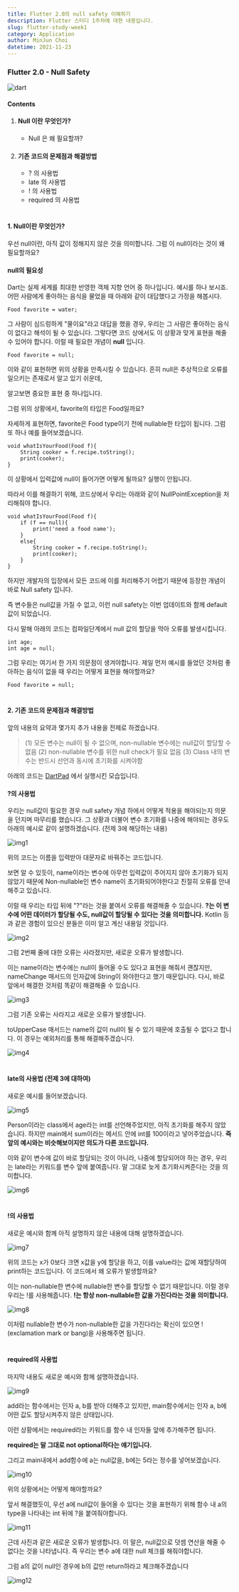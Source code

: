 ```yaml
---
title: Flutter 2.0의 null safety 이해하기
description: Flutter 스터디 1주차에 대한 내용입니다.
slug: flutter-study-week1
category: Application
author: MinJun Choi
datetime: 2021-11-23
---
```



### Flutter 2.0 - Null Safety

![dart](https://user-images.githubusercontent.com/26942349/142857202-15cddf29-cff7-44bb-9f1b-f768a713e9f3.png)

#### Contents
1. #### Null 이란 무엇인가?  
    * Null 은 왜 필요할까?  
    
1. #### 기존 코드의 문제점과 해결방법
    * ? 의 사용법
    * late 의 사용법
    * ! 의 사용법
    * required 의 사용법

#
#### 1. Null이란 무엇인가?

우선 null이란, 아직 값이 정해지지 않은 것을 의미합니다.
그럼 이 null이라는 것이 왜 필요할까요?

#### null의 필요성

Dart는 실제 세계를 최대한 반영한 객체 지향 언어 중 하나입니다. 예시를 하나 보시죠.
어떤 사람에게 좋아하는 음식을 물었을 때 아래와 같이 대답했다고 가정을 해봅시다.
```
Food favorite = water;
```
그 사람이 심드렁하게 "물이요"라고 대답을 했을 경우,
우리는 그 사람은 좋아하는 음식이 없다고 해석이 될 수 있습니다.
그렇다면 코드 상에서도 이 상황과 맞게 표현을 해줄 수 있어야 합니다. 
이럴 때 필요한 개념이 __null__ 입니다.
```
Food favorite = null;
```
이와 같이 표현하면 위의 상황을 만족시킬 수 있습니다.
흔히 null은 추상적으로 오류를 일으키는 존재로서 알고 있기 쉬운데,

알고보면 중요한 표현 중 하나입니다. 

그럼 위의 상황에서,
favorite의 타입은 Food일까요?

자세하게 표현하면, favorite은 Food type이기 전에 nullable한 타입이 됩니다. 
그럼 또 하나 예를 들어보겠습니다.
```
void whatIsYourFood(Food f){
	String cooker = f.recipe.toString();
	print(cooker);
}
```
이 상황에서 입력값에 null이 들어가면 어떻게 될까요? 실행이 안됩니다.

 
따라서 이를 해결하기 위해,
코드상에서 우리는 아래와 같이 NullPointException을 처리해줘야 합니다.
```
void whatIsYourFood(Food f){
    if (f == null){
    	print('need a food name');
    }
    else{
        String cooker = f.recipe.toString();
        print(cooker);
    }
}
```
하지만 개발자의 입장에서 모든 코드에 이를 처리해주기 어렵기 때문에 등장한 개념이 바로 Null safety 입니다.

즉 변수들은 null값을 가질 수 없고,
이런 null safety는 이번 업데이트와 함께 default값이 되었습니다.

다시 말해 아래의 코드는 컴파일단계에서 null 값의 할당을 막아 오류를 발생시킵니다.
```
int age;
int age = null;
```
그럼 우리는 여기서 한 가지 의문점이 생겨야합니다.
제일 먼저 예시를 들었던 것처럼 좋아하는 음식이 없을 때 우리는 어떻게 표현을 해야할까요?
```
Food favorite = null;
```



#
#### 2. 기존 코드의 문제점과 해결방법

앞의 내용의 요약과 몇가지 추가 내용을 전제로 하겠습니다.

> (1) 모든 변수는 null이 될 수 없으며, non-nullable 변수에는 null값이 할당할 수 없음
> (2) non-nullable 변수를 위한 null check가 필요 없음
> (3) Class 내의 변수는 반드시 선언과 동시에 초기화를 시켜야함


아래의 코드는 [DartPad](https://dartpad.dev/?null_safety=true) 에서 실행시킨 모습입니다.
#### ?의 사용법  

우리는 null값이 필요한 경우 null safety 개념 하에서 어떻게 적용을 해야되는지 의문을 던지며 마무리를 했습니다. 그 상황과 더불어 변수 초기화를 나중에 해야되는 경우도 아래의 예시로 같이 설명하겠습니다. (전제 3에 해당하는 내용)

![img1](https://user-images.githubusercontent.com/26942349/142855614-9be6d3fd-31a9-440e-8201-1d8ae6d82986.png)

위의 코드는 이름을 입력받아 대문자로 바꿔주는 코드입니다.

보면 알 수 있듯이, name이라는 변수에 아무런 입력값이 주어지지 않아 초기화가 되지 않았기 때문에 Non-nullable인 변수 name이 초기화되어야한다고 친절히 오류를 안내해주고 있습니다.

이럴 때 우리는 타입 뒤에 "?"라는 것을 붙여서 오류를 해결해줄 수 있습니다.
__?는 이 변수에 어떤 데이터가 할당될 수도, null값이 할당될 수 있다는 것을 의미합니다.__
Kotlin 등과 같은 경험이 있으신 분들은 이미 알고 계신 내용일 것입니다.

![img2](https://user-images.githubusercontent.com/26942349/142855618-f7e7893a-d196-4575-b074-6c954ddca053.png)

그럼 2번째 줄에 대한 오류는 사라졌지만, 새로운 오류가 발생합니다.

이는 name이라는 변수에는 null이 들어올 수도 있다고 표현을 해줘서 괜찮지만,
nameChange 매서드의 인자값에 String이 와야한다고 했기 때문입니다.
다시, 바로 앞에서 해결한 것처럼 똑같이 해결해줄 수 있습니다.

![img3](https://user-images.githubusercontent.com/26942349/142855619-b0f694ea-ca91-4cd2-925b-f688606b3f40.png)

그럼 기존 오류는 사라지고 새로운 오류가 발생합니다.

toUpperCase 매서드는 name의 값이 null이 될 수 있기 때문에 호출될 수 없다고 합니다.
이 경우는 예외처리를 통해 해결해주겠습니다.

![img4](https://user-images.githubusercontent.com/26942349/142855622-272aa598-8bcd-4403-b777-268d2bce28de.png)

#

#### late의 사용법 (전제 3에 대하여)

새로운 예시를 들어보겠습니다.

![img5](https://user-images.githubusercontent.com/26942349/142855624-68817925-b870-4214-bc82-fa043ebe4853.png)

Person이라는 class에서 age라는 int를 선언해주었지만, 아직 초기화를 해주지 않았습니다.
하지만 main에서 sum이라는 메서드 안에 int를 100이라고 넣어주었습니다.
__즉 앞의 예시와는 비슷해보이지만 의도가 다른 코드입니다.__

이와 같이 변수에 값이 바로 할당되는 것이 아니라, 나중에 할당되어야 하는 경우,
우리는 late라는 키워드를 변수 앞에 붙여줍니다.
말 그대로 늦게 초기화시켜준다는 것을 의미합니다.

![img6](https://user-images.githubusercontent.com/26942349/142855625-2495b469-aa74-4921-937d-380cac718e20.png)

#
#### !의 사용법

새로운 예시와 함께 아직 설명하지 않은 내용에 대해 설명하겠습니다.

![img7](https://user-images.githubusercontent.com/26942349/142855627-dc89527f-e622-440d-810b-d606a22e64f5.png)

위의 코드는 x가 0보다 크면 x값을 y에 할당을 하고,
이를 value라는 값에 재할당하여 print하는 코드입니다.
이 코드에서 왜 오류가 발생할까요?

이는 non-nullable한 변수에 nullable한 변수를 할당할 수 없기 때문입니다.
이럴 경우 우리는 !를 사용해줍니다.
__!는 항상 non-nullable한 값을 가진다라는 것을 의미합니다.__

![img8](https://user-images.githubusercontent.com/26942349/142855630-437cd4a6-14ff-4658-abb0-9835f64d96a9.png)

이처럼 nullable한 변수가 non-nullable한 값을 가진다라는 확신이 있으면
!(exclamation mark or bang)을 사용해주면 됩니다.

#
#### required의 사용법

마지막 내용도 새로운 예시와 함께 설명하겠습니다.

![img9](https://user-images.githubusercontent.com/26942349/142855632-66569afc-2f18-4d7d-9c26-8bca4e5d3f74.png)

add라는 함수에서는 인자 a, b를 받아 더해주고 있지만, main함수에서는 인자 a, b에 어떤 값도 할당시켜주지 않은 상태입니다.

이런 상황에서는 required라는 키워드를 함수 내 인자들 앞에 추가해주면 됩니다.

__required는 말 그대로 not optional하다는 얘기입니다.__

그리고 main내에서 add함수에 a는 null값을, b에는 5라는 정수를 넣어보겠습니다.

![img10](https://user-images.githubusercontent.com/26942349/142855637-10ee89a7-af9f-47f4-9eb0-66f9a7b38154.png)

위의 상황에서는 어떻게 해야할까요?

앞서 해결했듯이, 우선 a에 null값이 들어올 수 있다는 것을 표현하기 위해 함수 내 a의 type을 나타내는 int 뒤에 ?을 붙여줘야합니다.

![img11](https://user-images.githubusercontent.com/26942349/142855639-de43c827-40fe-4d01-8a64-9e6844f91668.png)

근데 사진과 같은 새로운 오류가 발생합니다.
이 말은, null값으로 덧셈 연산을 해줄 수 없다는 것을 나타냅니다. 즉 우리는 변수 a에 대한 null 체크를 해줘야합니다.

그럼 a의 값이 null인 경우에 b의 값만 return하라고 체크해주겠습니다

![img12](https://user-images.githubusercontent.com/26942349/142855661-b76a92ef-24f6-4d80-ad69-8e12b64d77cf.png)



 
